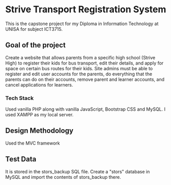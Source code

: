 # Strive Transport Registration System
This is the capstone project for my Diploma in Information Technology at UNISA for subject ICT3715.

## Goal of the project
Create a website that allows parents from a specific high school (Strive High) to register their kids for bus transport, edit their details, and apply for space on certain bus routes for their kids. Site admins must be able to register and edit user accounts for the parents, do everything that the parents can do on their accounts, remove parent and learner accounts, and cancel applications for learners.

### Tech Stack
Used vanilla PHP along with vanilla JavaScript, Bootstrap CSS and MySQL. I used XAMPP as my local server.

## Design Methodology
Used the MVC framework

## Test Data
It is stored in the stors_backup SQL file. Create a "stors" database in MySQL and import the contents of stors_backup there.

